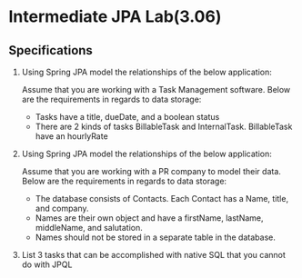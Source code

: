 # Intermediate JPA Lab(3.06)
## Specifications

1. Using Spring JPA model the relationships of the below application:

   Assume that you are working with a Task Management software. Below are the requirements in regards to data storage:

   - Tasks have a title, dueDate, and a boolean status
   - There are 2 kinds of tasks BillableTask and InternalTask. BillableTask have an hourlyRate

2. Using Spring JPA model the relationships of the below application:

   Assume that you are working with a PR company to model their data. Below are the requirements in regards to data storage:

   - The database consists of Contacts. Each Contact has a Name, title, and company.
   - Names are their own object and have a firstName, lastName, middleName, and salutation.
   - Names should not be stored in a separate table in the database.

3. List 3 tasks that can be accomplished with native SQL that you cannot do with JPQL

